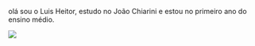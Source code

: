 olá sou o Luis Heitor, estudo no João Chiarini e estou no primeiro ano do ensino médio.

![](https://rrautosantigos.com.br/wp-content/uploads/18-45.jpg)
